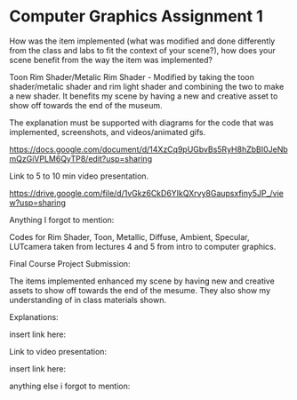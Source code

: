 # Computer Graphics Assignment 1
 
How was the item implemented (what was modified and done differently from the class and labs to fit the context of your scene?), how does your scene benefit from the way the item was implemented?

Toon Rim Shader/Metalic Rim Shader - Modified by taking the toon shader/metalic shader and rim light shader and combining the two to make a new shader. It benefits my scene by having a new and creative asset to show off towards the end of the museum.

The explanation must be supported with diagrams for the code that was implemented, screenshots, and videos/animated gifs.

https://docs.google.com/document/d/14XzCq9pUGbvBs5RyH8hZbBI0JeNbmQzGiVPLM6QyTP8/edit?usp=sharing 

Link to 5 to 10 min video presentation.

https://drive.google.com/file/d/1vGkz6CkD6YIkQXrvy8Gaupsxfiny5JP_/view?usp=sharing 

Anything I forgot to mention:

Codes for Rim Shader, Toon, Metallic, Diffuse, Ambient, Specular, LUTcamera taken from lectures 4 and 5 from intro to computer graphics.

Final Course Project Submission:

The items implemented enhanced my scene by having new and creative assets to show off towards the end of the mesume. They also show my understanding of in class materials shown.

Explanations:

insert link here:

Link to video presentation:

insert link here:

anything else i forgot to mention:
